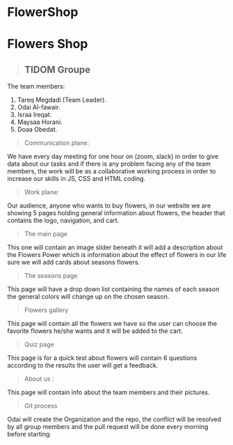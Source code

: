 # FlowerShop

# Flowers Shop
> ## TIDOM Groupe

The team members:

1. Tareq Megdadi (Team Leader).
2. Odai Al-fawair.
3. Israa Ireqat.
4. Maysaa Horani.
5. Doaa Obedat.

> Communication plane:

We have every day meeting for one hour on (zoom, slack) in order to give data about our tasks and if there is any problem facing any of the team members, the work will be as a collaborative working process in order to increase our skills in JS, CSS and HTML coding.

> Work plane:

Our audience, anyone who wants to buy  flowers, in our website we are showing 5 pages holding  general information about flowers, the header that contains the logo, navigation, and cart.

> The main page 

This one will contain an image slider beneath it will add a description about the Flowers Power which is information about the effect of flowers in our life sure we will add cards about seasons flowers.

> The seasons page 

This page will have a drop down list containing the names of each season the general colors will change up on the chosen season.

> Flowers gallery  

This page will contain all the flowers we have so the user can choose the favorite flowers he/she wants and it will be added to the cart.

> Quiz page 

This page is for a quick test about flowers will contain 6 questions according to the results the user will get a feedback.


> About us :

This page will contain info about the team members and their  pictures.

> Git process 

Odai will create the Organization and the repo, the conflict will be resolved by all group members and the pull request  will be done every morning before starting.

